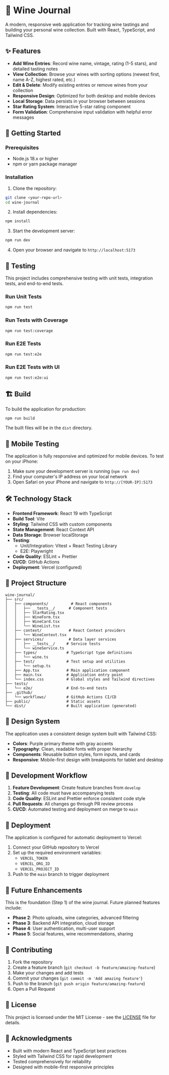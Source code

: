 # 🍷 Wine Journal

A modern, responsive web application for tracking wine tastings and building your personal wine collection. Built with React, TypeScript, and Tailwind CSS.

## ✨ Features

- **Add Wine Entries**: Record wine name, vintage, rating (1-5 stars), and detailed tasting notes
- **View Collection**: Browse your wines with sorting options (newest first, name A-Z, highest rated, etc.)
- **Edit & Delete**: Modify existing entries or remove wines from your collection
- **Responsive Design**: Optimized for both desktop and mobile devices
- **Local Storage**: Data persists in your browser between sessions
- **Star Rating System**: Interactive 5-star rating component
- **Form Validation**: Comprehensive input validation with helpful error messages

## 🚀 Getting Started

### Prerequisites

- Node.js 18.x or higher
- npm or yarn package manager

### Installation

1. Clone the repository:
```bash
git clone <your-repo-url>
cd wine-journal
```

2. Install dependencies:
```bash
npm install
```

3. Start the development server:
```bash
npm run dev
```

4. Open your browser and navigate to `http://localhost:5173`

## 🧪 Testing

This project includes comprehensive testing with unit tests, integration tests, and end-to-end tests.

### Run Unit Tests
```bash
npm run test
```

### Run Tests with Coverage
```bash
npm run test:coverage
```

### Run E2E Tests
```bash
npm run test:e2e
```

### Run E2E Tests with UI
```bash
npm run test:e2e:ui
```

## 🏗️ Build

To build the application for production:

```bash
npm run build
```

The built files will be in the `dist` directory.

## 📱 Mobile Testing

The application is fully responsive and optimized for mobile devices. To test on your iPhone:

1. Make sure your development server is running (`npm run dev`)
2. Find your computer's IP address on your local network
3. Open Safari on your iPhone and navigate to `http://[YOUR-IP]:5173`

## 🛠️ Technology Stack

- **Frontend Framework**: React 19 with TypeScript
- **Build Tool**: Vite
- **Styling**: Tailwind CSS with custom components
- **State Management**: React Context API
- **Data Storage**: Browser localStorage
- **Testing**: 
  - Unit/Integration: Vitest + React Testing Library
  - E2E: Playwright
- **Code Quality**: ESLint + Prettier
- **CI/CD**: GitHub Actions
- **Deployment**: Vercel (configured)

## 📁 Project Structure

```
wine-journal/
├── src/
│   ├── components/          # React components
│   │   ├── __tests__/      # Component tests
│   │   ├── StarRating.tsx
│   │   ├── WineForm.tsx
│   │   ├── WineCard.tsx
│   │   └── WineList.tsx
│   ├── context/            # React Context providers
│   │   └── WineContext.tsx
│   ├── services/           # Data layer services
│   │   ├── __tests__/     # Service tests
│   │   └── wineService.ts
│   ├── types/             # TypeScript type definitions
│   │   └── wine.ts
│   ├── test/              # Test setup and utilities
│   │   └── setup.ts
│   ├── App.tsx            # Main application component
│   ├── main.tsx           # Application entry point
│   └── index.css          # Global styles and Tailwind directives
├── tests/
│   └── e2e/               # End-to-end tests
├── .github/
│   └── workflows/         # GitHub Actions CI/CD
├── public/                # Static assets
└── dist/                  # Built application (generated)
```

## 🎨 Design System

The application uses a consistent design system built with Tailwind CSS:

- **Colors**: Purple primary theme with gray accents
- **Typography**: Clean, readable fonts with proper hierarchy
- **Components**: Reusable button styles, form inputs, and cards
- **Responsive**: Mobile-first design with breakpoints for tablet and desktop

## 🔄 Development Workflow

1. **Feature Development**: Create feature branches from `develop`
2. **Testing**: All code must have accompanying tests
3. **Code Quality**: ESLint and Prettier enforce consistent code style
4. **Pull Requests**: All changes go through PR review process
5. **CI/CD**: Automated testing and deployment on merge to `main`

## 🚀 Deployment

The application is configured for automatic deployment to Vercel:

1. Connect your GitHub repository to Vercel
2. Set up the required environment variables:
   - `VERCEL_TOKEN`
   - `VERCEL_ORG_ID`
   - `VERCEL_PROJECT_ID`
3. Push to the `main` branch to trigger deployment

## 🔮 Future Enhancements

This is the foundation (Step 1) of the wine journal. Future planned features include:

- **Phase 2**: Photo uploads, wine categories, advanced filtering
- **Phase 3**: Backend API integration, cloud storage
- **Phase 4**: User authentication, multi-user support
- **Phase 5**: Social features, wine recommendations, sharing

## 🤝 Contributing

1. Fork the repository
2. Create a feature branch (`git checkout -b feature/amazing-feature`)
3. Make your changes and add tests
4. Commit your changes (`git commit -m 'Add amazing feature'`)
5. Push to the branch (`git push origin feature/amazing-feature`)
6. Open a Pull Request

## 📄 License

This project is licensed under the MIT License - see the [LICENSE](LICENSE) file for details.

## 🙏 Acknowledgments

- Built with modern React and TypeScript best practices
- Styled with Tailwind CSS for rapid development
- Tested comprehensively for reliability
- Designed with mobile-first responsive principles
